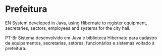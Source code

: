 # Prefeitura
EN
System developed in Java, using Hibernate to register equipment, secretaries, sectors, employees and systems for the city hall.
    
  
PT-Br
Sistema desenvolvido em Java e biblioteca Hibernate para cadastro de equipamentos, secretarias, setores, funcionários e sistemas voltado à prefeitura.
